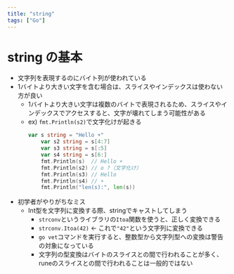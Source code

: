 ```yaml
---
title: "string"
tags: ["Go"]
---
```

# string の基本
- 文字列を表現するのにバイト列が使われている
- 1バイトより大きい文字を含む場合は、スライスやインデックスは使わない方が良い
  - 1バイトより大きい文字は複数のバイトで表現されるため、スライスやインデックスでアクセスすると、文字が壊れてしまう可能性がある
  - ex) `fmt.Println(s2)`で文字化けが起きる
    ```go
    var s string = "Hello ☀"
		var s2 string = s[4:7]
		var s3 string = s[:5]
		var s4 string = s[6:]
		fmt.Println(s)  // Hello ☀
		fmt.Println(s2) // o ?（文字化け）
		fmt.Println(s3) // Hello
		fmt.Println(s4) // ☀
		fmt.Println("len(s):", len(s))
    ```
- 初学者がやりがちなミス
  - Int型を文字列に変換する際、stringでキャストしてしまう
    - `strconv`というライブラリの`Itoa`関数を使うと、正しく変換できる
    - `strconv.Itoa(42)` ← これで`"42"`という文字列に変換できる
    - `go vet`コマンドを実行すると、整数型から文字列型への変換は警告の対象になっている
    - 文字列の型変換はバイトのスライスとの間で行われることが多く、runeのスライスとの間で行われることは一般的ではない
